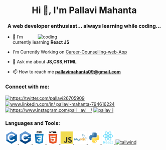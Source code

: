 <h1 align="center">Hi 👋, I'm Pallavi Mahanta</h1>
<h3 align="center">A web developer enthusiast... always learning while coding...</h3>
<img align="right" alt="coding" width="400" src="https://camo.githubusercontent.com/402b2fc1baaf7931fcadd20d59223a85cac298d84aaefe6486868a4f1b3e4fd7/68747470733a2f2f63646e2e6472696262626c652e636f6d2f75736572732f31373730372f73637265656e73686f74732f323431333735342f7272722e676966">

- 🌱 I’m currently learning **React JS** <br>
- I'm Currently Working on [Career-Counselling-web-App](https://github.com/Career-Counselling-App)

- 💬 Ask me about **JS,CSS,HTML**

- 📫 How to reach me **pallavimahanta09@gmail.com**

<h3 align="left">Connect with me:</h3>
<p align="left">
<a href="https://twitter.com/Pallavi26705909" target="blank"><img align="center" src="https://raw.githubusercontent.com/rahuldkjain/github-profile-readme-generator/master/src/images/icons/Social/twitter.svg" alt="https://twitter.com/pallavi26705909" height="30" width="40" /></a>
<a href="https://www.linkedin.com/in/pallavi-mahanta-794616224/" target="blank"><img align="center" src="https://raw.githubusercontent.com/rahuldkjain/github-profile-readme-generator/master/src/images/icons/Social/linked-in-alt.svg" alt="www.linkedin.com/in/ pallavi-mahanta-794616224" height="30" width="40" /></a>
<a href="https://www.instagram.com/pall__avi__/" target="blank"><img align="center" src="https://raw.githubusercontent.com/rahuldkjain/github-profile-readme-generator/master/src/images/icons/Social/instagram.svg" alt="https://www.instagram.com/pall__avi__/" height="30" width="40" /></a>
<a href="https://codeforces.com/profile/pallav_i" target="blank"><img align="center" src="https://raw.githubusercontent.com/rahuldkjain/github-profile-readme-generator/master/src/images/icons/Social/codeforces.svg" alt="pallav_i" height="30" width="40" /></a>
</p>

<h3 align="left">Languages and Tools:</h3>
<p align="left"> <a href="https://www.cprogramming.com/" target="_blank" rel="noreferrer"> <img src="https://raw.githubusercontent.com/devicons/devicon/master/icons/c/c-original.svg" alt="c" width="40" height="40"/> </a> <a href="https://www.w3schools.com/cpp/" target="_blank" rel="noreferrer"> <img src="https://raw.githubusercontent.com/devicons/devicon/master/icons/cplusplus/cplusplus-original.svg" alt="cplusplus" width="40" height="40"/> </a> <a href="https://www.w3schools.com/css/" target="_blank" rel="noreferrer"> <img src="https://raw.githubusercontent.com/devicons/devicon/master/icons/css3/css3-original-wordmark.svg" alt="css3" width="40" height="40"/> </a> <a href="https://www.w3.org/html/" target="_blank" rel="noreferrer"> <img src="https://raw.githubusercontent.com/devicons/devicon/master/icons/html5/html5-original-wordmark.svg" alt="html5" width="40" height="40"/> </a> <a href="https://developer.mozilla.org/en-US/docs/Web/JavaScript" target="_blank" rel="noreferrer"> <img src="https://raw.githubusercontent.com/devicons/devicon/master/icons/javascript/javascript-original.svg" alt="javascript" width="40" height="40"/> </a> <a href="https://www.mysql.com/" target="_blank" rel="noreferrer"> <img src="https://raw.githubusercontent.com/devicons/devicon/master/icons/mysql/mysql-original-wordmark.svg" alt="mysql" width="40" height="40"/> </a> <a href="https://www.python.org" target="_blank" rel="noreferrer"> <img src="https://raw.githubusercontent.com/devicons/devicon/master/icons/python/python-original.svg" alt="python" width="40" height="40"/> </a> <a href="https://reactjs.org/" target="_blank" rel="noreferrer"> <img src="https://raw.githubusercontent.com/devicons/devicon/master/icons/react/react-original-wordmark.svg" alt="react" width="40" height="40"/> </a> <a href="https://tailwindcss.com/" target="_blank" rel="noreferrer"> <img src="https://www.vectorlogo.zone/logos/tailwindcss/tailwindcss-icon.svg" alt="tailwind" width="40" height="40"/> </a> </p>
